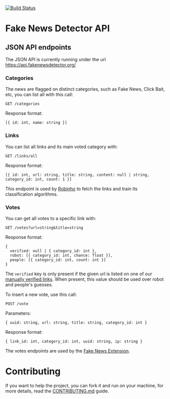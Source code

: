 [![Build Status][ci-svg]][ci-url]

[ci-svg]: https://circleci.com/gh/fake-news-detector/api.svg?style=shield
[ci-url]: https://circleci.com/gh/fake-news-detector/api

Fake News Detector API
=======================

## JSON API endpoints

The JSON API is currently running under the url https://api.fakenewsdetector.org/

### Categories

The news are flagged on distinct categories, such as Fake News, Click Bait, etc, you can list all with this call:

`GET /categories`

Response format:

`[{ id: int, name: string }]`

### Links

You can list all links and its main voted category with:

`GET /links/all`

Response format:

`[{ id: int, url: string, title: string, content: null | string, category_id: int, count: 1 }]`

This endpoint is used by [Robinho](https://github.com/fake-news-detector/robinho) to fetch the links and train its classification algorithms.

### Votes

You can get all votes to a specific link with:

`GET /votes?url=string&title=string`

Response format:

```
{
  verified: null | { category_id: int },
  robot: [{ category_id: int, chance: float }],
  people: [{ category_id: int, count: int }]
}
```

The `verified` key is only present if the given url is listed on one of our [manually verified links](https://github.com/fake-news-detector/api/blob/master/src/data/verified_list.rs).
When present, this value should be used over robot and people's guesses.

To insert a new vote, use this call:

`POST /vote`

Parameters:

`{ uuid: string, url: string, title: string, category_id: int }`

Response format:

`{ link_id: int, category_id: int, uuid: string, ip: string }`

The votes endpoints are used by the [Fake News Extension](https://github.com/fake-news-detector/extension).

# Contributing

If you want to help the project, you can fork it and run on your machine, for more details, read the [CONTRIBUTING.md](https://github.com/fake-news-detector/api/blob/master/CONTRIBUTING.md) guide.
